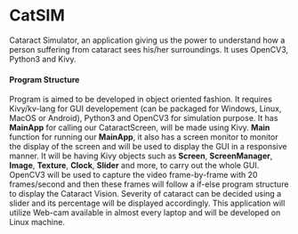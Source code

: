 # CatSIM
Cataract Simulator, an application giving us the power to understand how a person suffering from cataract sees his/her surroundings. It uses OpenCV3, Python3 and Kivy.

#### Program Structure

Program is aimed to be developed in object oriented fashion. It requires Kivy/kv-lang for GUI developement (can be packaged for Windows, Linux, MacOS or Android), Python3 and OpenCV3 for simulation purpose. It has **MainApp** for calling our CataractScreen, will be made using Kivy. **Main** function for running our **MainApp**, it also has a screen monitor to monitor the display of the screen and will be used to display the GUI in a responsive manner. It will be having Kivy objects such as **Screen**, **ScreenManager**, **Image**, **Texture**, **Clock**, **Slider** and more, to carry out the whole GUI. OpenCV3 will be used to capture the video frame-by-frame with 20 frames/second and then these frames will follow a if-else program structure to display the Cataract Vision. Severity of cataract can be decided using a slider and its percentage will be displayed accordingly. This application will utilize Web-cam available in almost every laptop and will be developed on Linux machine.
